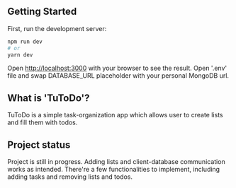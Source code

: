 ## Getting Started

First, run the development server:

```bash
npm run dev
# or
yarn dev
```

Open [http://localhost:3000](http://localhost:3000) with your browser to see the result.
Open '.env' file and swap DATABASE_URL placeholder with your personal MongoDB url.

## What is 'TuToDo'?
TuToDo is a simple task-organization app which allows user to create lists and fill them with todos. 

## Project status
Project is still in progress. Adding lists and client-database communication works as intended. There're a few functionalities to implement, including adding tasks and removing lists and todos.
